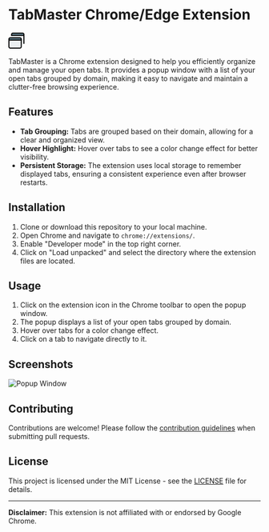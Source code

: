 # TabMaster Chrome/Edge Extension

![TabMaster Logo](icon.png)

TabMaster is a Chrome extension designed to help you efficiently organize and manage your open tabs. It provides a popup window with a list of your open tabs grouped by domain, making it easy to navigate and maintain a clutter-free browsing experience.

## Features

- **Tab Grouping:** Tabs are grouped based on their domain, allowing for a clear and organized view.
- **Hover Highlight:** Hover over tabs to see a color change effect for better visibility.
- **Persistent Storage:** The extension uses local storage to remember displayed tabs, ensuring a consistent experience even after browser restarts.

## Installation

1. Clone or download this repository to your local machine.
2. Open Chrome and navigate to `chrome://extensions/`.
3. Enable "Developer mode" in the top right corner.
4. Click on "Load unpacked" and select the directory where the extension files are located.

## Usage

1. Click on the extension icon in the Chrome toolbar to open the popup window.
2. The popup displays a list of your open tabs grouped by domain.
3. Hover over tabs for a color change effect.
4. Click on a tab to navigate directly to it.

## Screenshots

![Popup Window](screenshots/popup.png)

## Contributing

Contributions are welcome! Please follow the [contribution guidelines](CONTRIBUTING.md) when submitting pull requests.

## License

This project is licensed under the MIT License - see the [LICENSE](LICENSE) file for details.

---

**Disclaimer:** This extension is not affiliated with or endorsed by Google Chrome.
